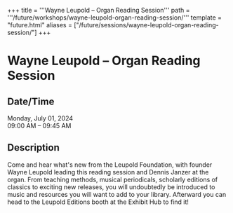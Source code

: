 +++
title = '''Wayne Leupold – Organ Reading Session'''
path = '''/future/workshops/wayne-leupold-organ-reading-session/'''
template = "future.html"
aliases = ["/future/sessions/wayne-leupold-organ-reading-session/"]
+++

<h1>Wayne Leupold – Organ Reading Session</h1>

<h2>Date/Time</h2>
<p>Monday, July 01, 2024<br>
09:00 AM – 09:45 AM</p>
<h2>Description</h2>

Come and hear what's new from the Leupold Foundation, with founder Wayne Leupold leading this reading session and Dennis Janzer at the organ.  From teaching methods, musical periodicals, scholarly editions of classics to exciting new releases, you will undoubtedly be introduced to music and resources you will want to add to your library.  Afterward you can head to the Leupold Editions booth at the Exhibit Hub to find it!


